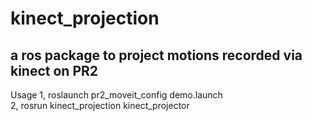 # kinect_projection
a ros package to project motions recorded via kinect on PR2
-------------------------
Usage
1, roslaunch pr2_moveit_config demo.launch  
2, rosrun kinect_projection kinect_projector  
